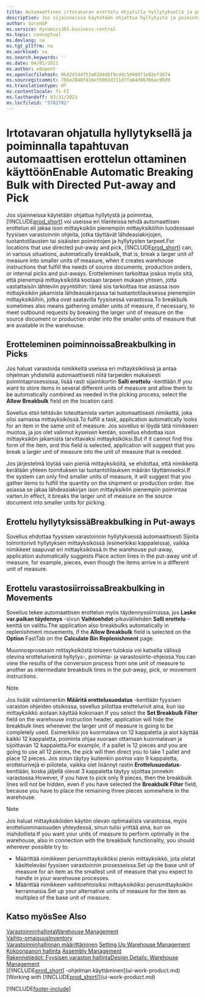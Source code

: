 ```yaml
---
title: Automaattinen irtotavaran erottelu ohjatulla hyllytyksellä ja poiminnalla | Microsoft Docs
description: Jos sijainneissa käytetään ohjattua hyllytystä ja poimintaa, voit erotella ison mittayksikön pienempiin mittayksiköihin, kun luodaan fyysisen varastoinnin ohjeita, jotka täyttävät lähdeasiakirjojen, tuotantotilausten tai sisäisten poimintojen ja hyllytysten tarpeet.
author: SorenGP
ms.service: dynamics365-business-central
ms.topic: conceptual
ms.devlang: na
ms.tgt_pltfrm: na
ms.workload: na
ms.search.keywords: ''
ms.date: 04/01/2021
ms.author: edupont
ms.openlocfilehash: 0b42d344753a0284d6f9cddc5d488f1e82ef3074
ms.sourcegitcommit: 766e2840fd16efb901d211d7fa64d96766ac99d9
ms.translationtype: HT
ms.contentlocale: fi-FI
ms.lasthandoff: 03/31/2021
ms.locfileid: "5782782"
---
```

# <a name="enable-automatic-breaking-bulk-with-directed-put-away-and-pick"></a><span data-ttu-id="ceeeb-103">Irtotavaran ohjatulla hyllytyksellä ja poiminnalla tapahtuvan automaattisen erottelun ottaminen käyttöön</span><span class="sxs-lookup"><span data-stu-id="ceeeb-103">Enable Automatic Breaking Bulk with Directed Put-away and Pick</span></span>
<span data-ttu-id="ceeeb-104">Jos sijainneissa käytetään ohjattua hyllytystä ja poimintaa, [!INCLUDE[prod_short](includes/prod_short.md)] voi useissa eri tilanteissa tehdä automaattisen erottelun eli jakaa ison mittayksikön pienempiin mittayksiköihin luodessaan fyysisen varastoinnin ohjeita, jotka täyttävät lähdeasiakirjojen, tuotantotilausten tai sisäisten poimintojen ja hyllytysten tarpeet.</span><span class="sxs-lookup"><span data-stu-id="ceeeb-104">For locations that use directed put-away and pick, [!INCLUDE[prod_short](includes/prod_short.md)] can, in various situations, automatically breakbulk, that is, break a larger unit of measure into smaller units of measure, when it creates warehouse instructions that fulfill the needs of source documents, production orders, or internal picks and put-aways.</span></span> <span data-ttu-id="ceeeb-105">Erotteleminen tarkoittaa joskus myös sitä, että pienempiä mittayksiköitä kootaan tarpeen mukaan yhteen, jotta vastattaisiin lähteviin pyyntöihin: tämä siis tarkoittaa itse asiassa ison mittayksikön jakamista lähdeasiakirjassa tai tuotantotilauksessa pienempiin mittayksiköihin, jotka ovat saatavilla fyysisessä varastossa.</span><span class="sxs-lookup"><span data-stu-id="ceeeb-105">To breakbulk sometimes also means gathering smaller units of measure, if necessary, to meet outbound requests by breaking the larger unit of measure on the source document or production order into the smaller units of measure that are available in the warehouse.</span></span>   

## <a name="breakbulking-in-picks"></a><span data-ttu-id="ceeeb-106">Erotteleminen poiminnoissa</span><span class="sxs-lookup"><span data-stu-id="ceeeb-106">Breakbulking in Picks</span></span>  
<span data-ttu-id="ceeeb-107">Jos haluat varastoida nimikkeitä useissa eri mittayksiköissä ja antaa ohjelman yhdistellä automaattisesti niitä tarpeiden mukaisesti poimintaprosessissa, lisää rasti sijaintikortin  **Salli erottelu** -kenttään.</span><span class="sxs-lookup"><span data-stu-id="ceeeb-107">If you want to store items in several different units of measure and allow them to be automatically combined as needed in the picking process, select the **Allow Breakbulk** field on the location card.</span></span>  

<span data-ttu-id="ceeeb-108">Sovellus etsii tehtävän toteuttamista varten automaattisesti nimikettä, joka olisi samassa mittayksikössä.</span><span class="sxs-lookup"><span data-stu-id="ceeeb-108">To fulfill a task, application automatically looks for an item in the same unit of measure.</span></span> <span data-ttu-id="ceeeb-109">Jos sovellus ei löydä tätä nimikkeen muotoa, ja jos olet valinnut kyseisen kentän, sovellus ehdottaa ison mittayksikön jakamista tarvittavaksi mittayksiköksi.</span><span class="sxs-lookup"><span data-stu-id="ceeeb-109">But if it cannot find this form of the item, and this field is selected, application will suggest that you break a larger unit of measure into the unit of measure that is needed.</span></span>  

<span data-ttu-id="ceeeb-110">Jos järjestelmä löytää vain pieniä mittayksiköitä, se ehdottaa, että nimikkeitä kerätään yhteen toimituksen tai tuotantotilauksen määrän täyttämiseksi.</span><span class="sxs-lookup"><span data-stu-id="ceeeb-110">If the system can only find smaller units of measure, it will suggest that you gather items to fulfill the quantity on the shipment or production order.</span></span> <span data-ttu-id="ceeeb-111">Itse asiassa se jakaa lähdeasiakirjan ison mittayksikön pienempiin poimintaa varten.</span><span class="sxs-lookup"><span data-stu-id="ceeeb-111">In effect, it breaks the larger unit of measure on the source document into smaller units for picking.</span></span>  

## <a name="breakbulking-in-put-aways"></a><span data-ttu-id="ceeeb-112">Erottelu hyllytyksissä</span><span class="sxs-lookup"><span data-stu-id="ceeeb-112">Breakbulking in Put-aways</span></span>  
<span data-ttu-id="ceeeb-113">Sovellus ehdottaa fyysisen varastoinnin hyllytyksessä automaattisesti Sijoita toimintorivit hyllytyksen mittayksikössä (esimerkiksi kappaleissa), vaikka nimikkeet saapuvat eri mittayksikössä.</span><span class="sxs-lookup"><span data-stu-id="ceeeb-113">In the warehouse put-away, application automatically suggests Place action lines in the put-away unit of measure, for example, pieces, even though the items arrive in a different unit of measure.</span></span>  

## <a name="breakbulking-in-movements"></a><span data-ttu-id="ceeeb-114">Erottelu varastosiirroissa</span><span class="sxs-lookup"><span data-stu-id="ceeeb-114">Breakbulking in Movements</span></span>  
<span data-ttu-id="ceeeb-115">Sovellus tekee automaattisen erottelun myös täydennyssiirroissa, jos **Laske var.paikan täydennys** -sivun **Vaihtoehdot**-pikavälilehden **Salli erottelu** -kenttä on valittu.</span><span class="sxs-lookup"><span data-stu-id="ceeeb-115">The application also breakbulks automatically in replenishment movements, if the **Allow Breakbulk** field is selected on the **Option** FastTab on the **Calculate Bin Replenishment** page.</span></span>  

<span data-ttu-id="ceeeb-116">Muunnosprosessin mittayksiköstä toiseen tuloksia voi katsella välissä olevina erotteluriveinä hyllytys-, poiminta- ja varastosiirto-ohjeissa.</span><span class="sxs-lookup"><span data-stu-id="ceeeb-116">You can view the results of the conversion process from one unit of measure to another as intermediate breakbulk lines in the put-away, pick, or movement instructions.</span></span>  

> [!NOTE]  
>  <span data-ttu-id="ceeeb-117">Jos lisäät valintamerkin **Määritä erottelusuodatus** -kenttään fyysisen varaston ohjeiden otsikossa, sovellus piilottaa erottelurivit aina, kun iso mittayksikkö aiotaan käyttää kokonaan.</span><span class="sxs-lookup"><span data-stu-id="ceeeb-117">If you select the **Set Breakbulk Filter** field on the warehouse instruction header, application will hide the breakbulk lines whenever the larger unit of measure is going to be completely used.</span></span> <span data-ttu-id="ceeeb-118">Esimerkiksi jos kuormalava on 12 kappaletta ja aiot käyttää kaikki 12 kappaletta, poiminta ohjaa suoraan ottamaan kuormalavan ja sijoittavan 12 kappaletta.</span><span class="sxs-lookup"><span data-stu-id="ceeeb-118">For example, if a pallet is 12 pieces and you are going to use all 12 pieces, the pick will then direct you to take 1 pallet and place 12 pieces.</span></span> <span data-ttu-id="ceeeb-119">Jos sinun täytyy kuitenkin poimia vain 9 kappaletta, erottelurivejä ei piiloteta, vaikka olet lisännyt rastin **Erottelusuodatus**-kenttään, koska jäljellä olevat 3 kappaletta täytyy sijoittaa jonnekin varastossa.</span><span class="sxs-lookup"><span data-stu-id="ceeeb-119">However, if you have to pick only 9 pieces, then the breakbulk lines will not be hidden, even if you have selected the **Breakbulk Filter** field, because you have to place the remaining three pieces somewhere in the warehouse.</span></span>  

> [!NOTE]  
>  <span data-ttu-id="ceeeb-120">Jos haluat mittayksiköiden käytön olevan optimaalista varastossa, myös erotteluominaisuuden yhteydessä, sinun tulisi yrittää aina, kun on mahdollista:</span><span class="sxs-lookup"><span data-stu-id="ceeeb-120">If you want your units of measure to perform optimally in the warehouse, also in connection with the breakbulk functionality, you should wherever possible try to:</span></span>  
>   
> - <span data-ttu-id="ceeeb-121">Määrittää nimikkeen perusmittayksiköksi pienin mittayksikkö, jota oletat käsitteleväsi fyysisen varastoinnin prosesseissa.</span><span class="sxs-lookup"><span data-stu-id="ceeeb-121">Set up the base unit of measure for an item as the smallest unit of measure that you expect to handle in your warehouse processes.</span></span>  
> - <span data-ttu-id="ceeeb-122">Määrittää nimikkeen vaihtoehtoisiksi mittayksiköiksi perusmittayksikön kerrannaisia.</span><span class="sxs-lookup"><span data-stu-id="ceeeb-122">Set up your alternative units of measure for the item as multiples of the base unit of measure.</span></span>  

## <a name="see-also"></a><span data-ttu-id="ceeeb-123">Katso myös</span><span class="sxs-lookup"><span data-stu-id="ceeeb-123">See Also</span></span>  
[<span data-ttu-id="ceeeb-124">Varastoinninhallinta</span><span class="sxs-lookup"><span data-stu-id="ceeeb-124">Warehouse Management</span></span>](warehouse-manage-warehouse.md)  
[<span data-ttu-id="ceeeb-125">Vaihto-omaisuus</span><span class="sxs-lookup"><span data-stu-id="ceeeb-125">Inventory</span></span>](inventory-manage-inventory.md)  
<span data-ttu-id="ceeeb-126">[Varastoinninhallinnan määrittäminen](warehouse-setup-warehouse.md)   </span><span class="sxs-lookup"><span data-stu-id="ceeeb-126">[Setting Up Warehouse Management](warehouse-setup-warehouse.md)   </span></span>  
<span data-ttu-id="ceeeb-127">[Kokoonpanon hallinta](assembly-assemble-items.md)  </span><span class="sxs-lookup"><span data-stu-id="ceeeb-127">[Assembly Management](assembly-assemble-items.md)  </span></span>  
[<span data-ttu-id="ceeeb-128">Rakennetiedot: Fyysisen varaston hallinta</span><span class="sxs-lookup"><span data-stu-id="ceeeb-128">Design Details: Warehouse Management</span></span>](design-details-warehouse-management.md)  
<span data-ttu-id="ceeeb-129">[[!INCLUDE[prod_short](includes/prod_short.md)] -ohjelman käyttäminen](ui-work-product.md)</span><span class="sxs-lookup"><span data-stu-id="ceeeb-129">[Working with [!INCLUDE[prod_short](includes/prod_short.md)]](ui-work-product.md)</span></span>  


[!INCLUDE[footer-include](includes/footer-banner.md)]